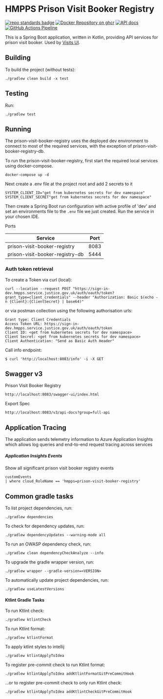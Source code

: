# HMPPS Prison Visit Booker Registry

[![repo standards badge](https://img.shields.io/badge/endpoint.svg?&style=flat&logo=github&url=https%3A%2F%2Foperations-engineering-reports.cloud-platform.service.justice.gov.uk%2Fapi%2Fv1%2Fcompliant_public_repositories%2Fhmpps-prison-visit-booker-registry)](https://operations-engineering-reports.cloud-platform.service.justice.gov.uk/public-report/hmpps-prison-visit-booker-registry "Link to report")
[![Docker Repository on ghcr](https://img.shields.io/badge/ghcr.io-repository-2496ED.svg?logo=docker)](https://ghcr.io/ministryofjustice/hmpps-prison-visit-booker-registry)
[![API docs](https://img.shields.io/badge/API_docs_-view-85EA2D.svg?logo=swagger)](https://hmpps-prison-visit-booker-registry-dev.prison.service.justice.gov.uk/swagger-ui/index.html)
[![GitHub Actions Pipeline](https://github.com/ministryofjustice/hmpps-prison-visit-booker-registry/actions/workflows/pipeline.yml/badge.svg)](https://github.com/ministryofjustice/hmpps-prison-visit-booker-registry/actions/workflows/pipeline.yml)

This is a Spring Boot application, written in Kotlin, providing API services for prison visit booker. Used by [Visits UI](https://github.com/ministryofjustice/book-a-prison-visit-staff-ui).

## Building

To build the project (without tests):
```
./gradlew clean build -x test
```

## Testing

Run:
```
./gradlew test 
```

## Running

The prison-visit-booker-registry uses the deployed dev environment to connect to most of the required services,
with the exception of prison-visit-booker-registry-db.

To run the prison-visit-booker-registry, first start the required local services using docker-compose.
```
docker-compose up -d
```
Next create a .env file at the project root and add 2 secrets to it
```
SYSTEM_CLIENT_ID="get from kubernetes secrets for dev namespace"
SYSTEM_CLIENT_SECRET"get from kubernetes secrets for dev namespace"
```

Then create a Spring Boot run configuration with active profile of 'dev' and set an environments file to the
`.env` file we just created. Run the service in your chosen IDE.

Ports

| Service                         | Port |  
|---------------------------------|------|
| prison-visit-booker-registry    | 8083 |
| prison-visit-booker-registry-db | 5444 |


### Auth token retrieval

To create a Token via curl (local):
```
curl --location --request POST "https://sign-in-dev.hmpps.service.justice.gov.uk/auth/oauth/token?grant_type=client_credentials" --header "Authorization: Basic $(echo -n {Client}:{ClientSecret} | base64)"
```

or via postman collection using the following authorisation urls:
```
Grant type: Client Credentials
Access Token URL: https://sign-in-dev.hmpps.service.justice.gov.uk/auth/oauth/token
Client ID: <get from kubernetes secrets for dev namespace>
Client Secret: <get from kubernetes secrets for dev namespace>
Client Authentication: "Send as Basic Auth Header"
```

Call info endpoint:
```
$ curl 'http://localhost:8083/info' -i -X GET
```

## Swagger v3
Prison Visit Booker Registry
```
http://localhost:8083/swagger-ui/index.html
```

Export Spec
```
http://localhost:8083/v3/api-docs?group=full-api
```

## Application Tracing
The application sends telemetry information to Azure Application Insights which allows log queries and end-to-end request tracing across services

##### Application Insights Events

Show all significant prison visit booker registry events
```azure
customEvents 
| where cloud_RoleName == 'hmpps=prison-visit-booker-registry' 
```

## Common gradle tasks

To list project dependencies, run:

```
./gradlew dependencies
``` 

To check for dependency updates, run:
```
./gradlew dependencyUpdates --warning-mode all
```

To run an OWASP dependency check, run:
```
./gradlew clean dependencyCheckAnalyze --info
```

To upgrade the gradle wrapper version, run:
```
./gradlew wrapper --gradle-version=<VERSION>
```

To automatically update project dependencies, run:
```
./gradlew useLatestVersions
```

#### Ktlint Gradle Tasks

To run Ktlint check:
```
./gradlew ktlintCheck
```

To run Ktlint format:
```
./gradlew ktlintFormat
```

To apply ktlint styles to intellij
```
./gradlew ktlintApplyToIdea
```

To register pre-commit check to run Ktlint format:
```
./gradlew ktlintApplyToIdea addKtlintFormatGitPreCommitHook 
```

...or to register pre-commit check to only run Ktlint check:
```
./gradlew ktlintApplyToIdea addKtlintCheckGitPreCommitHook
```

